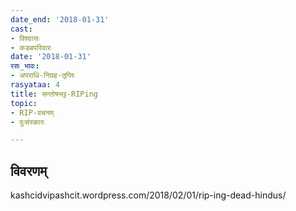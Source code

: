```yaml
---
date_end: '2018-01-31'
cast:
- विश्वासः
- कडबपरिवारः
date: '2018-01-31'
रसः_भावः:
- अपराधि-निग्रह-तृप्तिः
rasyataa: 4
title: सन्तोषभट्ट-RIPing
topic:
- RIP-वचनम्
- दुःसंस्कारः

---
```


## विवरणम्
kashcidvipashcit.wordpress.com/2018/02/01/rip-ing-dead-hindus/

